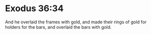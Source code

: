 # Exodus 36:34

And he overlaid the frames with gold, and made their rings of gold for holders for the bars, and overlaid the bars with gold.
